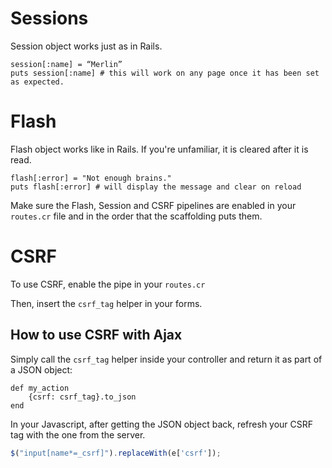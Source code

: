 # Sessions

Session object works just as in Rails.

```crystal
session[:name] = “Merlin”
puts session[:name] # this will work on any page once it has been set as expected.
```

# Flash

Flash object works like in Rails. If you're unfamiliar, it is cleared after it is read.

```crystal
flash[:error] = "Not enough brains."
puts flash[:error] # will display the message and clear on reload
```

Make sure the Flash, Session and CSRF pipelines are enabled in your `routes.cr` file and in the order that the scaffolding puts them.

# CSRF

To use CSRF, enable the pipe in your `routes.cr`

Then, insert the `csrf_tag` helper in your forms.

## How to use CSRF with Ajax

Simply call the `csrf_tag` helper inside your controller and return it as part of a JSON object:

```crystal
def my_action
    {csrf: csrf_tag}.to_json
end
```

In your Javascript, after getting the JSON object back, refresh your CSRF tag with the one from the server.

```javascript
$("input[name*=_csrf]").replaceWith(e['csrf']);
```



